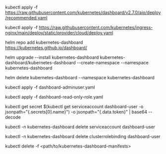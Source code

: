 kubectl apply -f https://raw.githubusercontent.com/kubernetes/dashboard/v2.7.0/aio/deploy/recommended.yaml

kubectl apply -f https://raw.githubusercontent.com/kubernetes/ingress-nginx/main/deploy/static/provider/cloud/deploy.yaml

helm repo add kubernetes-dashboard https://kubernetes.github.io/dashboard/

helm upgrade --install kubernetes-dashboard kubernetes-dashboard/kubernetes-dashboard --create-namespace --namespace kubernetes-dashboard

helm delete kubernetes-dashboard --namespace kubernetes-dashboard

kubectl apply -f dashboard-adminuser.yaml

kubectl apply -f dashboard-read-only-role.yaml

kubectl get secret $(kubectl get serviceaccount dashboard-user -o jsonpath="{.secrets[0].name}") -o jsonpath="{.data.token}" | base64 --decode

kubectl -n kubernetes-dashboard delete serviceaccount dashboard-user

kubectl -n kubernetes-dashboard delete clusterrolebinding dashboard-user

kubectl delete -f <path/to/kubernetes-dashboard-manifests>

